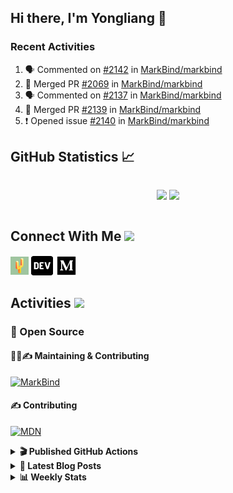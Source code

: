 ## Hi there, I'm Yongliang 👋

### Recent Activities

<!--START_SECTION:activity-->
1. 🗣 Commented on [#2142](https://github.com/MarkBind/markbind/issues/2142) in [MarkBind/markbind](https://github.com/MarkBind/markbind)
2. 🎉 Merged PR [#2069](https://github.com/MarkBind/markbind/pull/2069) in [MarkBind/markbind](https://github.com/MarkBind/markbind)
3. 🗣 Commented on [#2137](https://github.com/MarkBind/markbind/issues/2137) in [MarkBind/markbind](https://github.com/MarkBind/markbind)
4. 🎉 Merged PR [#2139](https://github.com/MarkBind/markbind/pull/2139) in [MarkBind/markbind](https://github.com/MarkBind/markbind)
5. ❗️ Opened issue [#2140](https://github.com/MarkBind/markbind/issues/2140) in [MarkBind/markbind](https://github.com/MarkBind/markbind)
<!--END_SECTION:activity-->

## GitHub Statistics :chart_with_upwards_trend:
<div align="center">
<div style="display: flex; align-items: center; justify-content: center;">

[![](https://github-readme-stats-tlylt.vercel.app/api?username=tlylt&show_icons=true&theme=tokyonight&hide_border=true&locale=en)](https://github.com/tlylt)
[![](https://github-readme-streak-stats.herokuapp.com/?user=tlylt&theme=tokyonight&hide_border=true)](https://github.com/tlylt)
</div>
</div>

## Connect With Me <img src="https://media.giphy.com/media/2wh5K5yE3ulp3xgYcG/giphy-downsized.gif" width="30">

<a href="https://www.yongliangliu.com/" target="_blank"><img align="center" src="static/site-icon.png" alt="yongliangliu.com" height="29" width="29" /></a>
<a href="https://dev.to/tlylt" target="_blank"><img align="center" src="static/dev-badge.svg" alt="dev.to/tlylt" height="35" width="35" /></a>
<a href="https://tlylt.medium.com" target="_blank"><img align="center" src="static/medium.png" alt="tlylt.medium.com" height="35" width="35" /></a>

## Activities <img src="https://media.giphy.com/media/WUlplcMpOCEmTGBtBW/giphy.gif" width="30">

### 🔭 Open Source

#### 👷‍♂️✍️ Maintaining & Contributing
[![MarkBind](https://github-readme-stats-tlylt.vercel.app/api/pin/?username=markbind&repo=markbind)](https://github.com/MarkBind/markbind)

#### ✍️ Contributing
[![MDN](https://github-readme-stats-tlylt.vercel.app/api/pin/?username=mdn&repo=content)](https://github.com/mdn/content)

<details>
<summary> <b>🎬 Published GitHub Actions </b> </summary>

[![install-graphviz](https://github-readme-stats-tlylt.vercel.app/api/pin/?username=tlylt&repo=install-graphviz)](https://github.com/tlylt/install-graphviz)

[![reposense-action](https://github-readme-stats-tlylt.vercel.app/api/pin/?username=tlylt&repo=reposense-action)](https://github.com/tlylt/reposense-action)

[![markbin-action](https://github-readme-stats-tlylt.vercel.app/api/pin/?username=markbind&repo=markbind-action)](https://github.com/MarkBind/markbind-action)

</details>

<details>
<summary> <b>📕 Latest Blog Posts</b> </summary>

<!-- BLOG-POST-LIST:START -->
- [Creating a regex-based Markdown parser in TypeScript](https://www.yongliangliu.com/blog/rmark/)
- [Create VSCode Snippets for Markdown Blog Workflows](https://www.yongliangliu.com/blog/vscode-snippets/)
- [Brag Doc 2023](https://www.yongliangliu.com/blog/brag-doc-2023/)
- [My Journey into Open Source](https://www.yongliangliu.com/blog/my-journey-into-open-source/)
- [Resources for Orbital CP2106 Independent Software Development Project](https://www.yongliangliu.com/blog/orbital-prep/)
<!-- BLOG-POST-LIST:END -->

</details>

<details>
<summary> <b>📊 Weekly Stats</b> </summary>

<!--START_SECTION:waka-->
![Code Time](http://img.shields.io/badge/Code%20Time-786%20hrs%203%20mins-blue)

**🐱 My GitHub Data** 

> 🏆 457 Contributions in the Year 2023
 > 
> 📦 432.0 kB Used in GitHub's Storage 
 > 
> 🚫 Not Opted to Hire
 > 
> 📜 154 Public Repositories 
 > 
> 🔑 27 Private Repositories  
 > 
**I'm an Early 🐤** 

```text
🌞 Morning      237 commits       ███████░░░░░░░░░░░░░░░░░░   31.06 % 
🌆 Daytime      184 commits       ██████░░░░░░░░░░░░░░░░░░░   24.12 % 
🌃 Evening      291 commits       █████████░░░░░░░░░░░░░░░░   38.14 % 
🌙 Night         51 commits       █░░░░░░░░░░░░░░░░░░░░░░░░   06.68 % 

```
📅 **I'm Most Productive on Friday** 

```text
Monday         115 commits       ███░░░░░░░░░░░░░░░░░░░░░░   15.07 % 
Tuesday         91 commits       ███░░░░░░░░░░░░░░░░░░░░░░   11.93 % 
Wednesday      134 commits       ████░░░░░░░░░░░░░░░░░░░░░   17.56 % 
Thursday       100 commits       ███░░░░░░░░░░░░░░░░░░░░░░   13.11 % 
Friday         165 commits       █████░░░░░░░░░░░░░░░░░░░░   21.63 % 
Saturday        83 commits       ██░░░░░░░░░░░░░░░░░░░░░░░   10.88 % 
Sunday          75 commits       ██░░░░░░░░░░░░░░░░░░░░░░░   09.83 % 

```


📊 **This Week I Spent My Time On** 

```text
⌚︎ Time Zone: Asia/Singapore

💬 Programming Languages: 
Markdown                 11 hrs 36 mins      ██████████████████░░░░░░░   74.83 % 
C#                       1 hr 18 mins        ██░░░░░░░░░░░░░░░░░░░░░░░   08.39 % 
Java                     48 mins             █░░░░░░░░░░░░░░░░░░░░░░░░   05.22 % 
Text                     22 mins             ░░░░░░░░░░░░░░░░░░░░░░░░░   02.42 % 
JavaScript               17 mins             ░░░░░░░░░░░░░░░░░░░░░░░░░   01.91 % 

```


 Last Updated on 09/02/2023 00:37:03 UTC
<!--END_SECTION:waka-->

</details>
